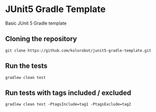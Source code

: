 # JUnit5 Gradle Template

Basic JUnit 5 Gradle template

## Cloning the repository

    git clone https://github.com/kolorobot/junit5-gradle-template.git
    
## Run the tests

    gradlew clean test
    
## Run tests with tags included / excluded

    gradlew clean test -PtagsInclude=tag1 -PtagsExclude=tag2